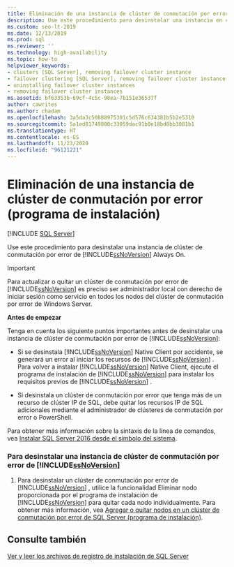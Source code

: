 ```yaml
---
title: Eliminación de una instancia de clúster de conmutación por error
description: Use este procedimiento para desinstalar una instancia en clúster de conmutación por error Always On. En este artículo se incluyen consideraciones importantes antes de continuar.
ms.custom: seo-lt-2019
ms.date: 12/13/2019
ms.prod: sql
ms.reviewer: ''
ms.technology: high-availability
ms.topic: how-to
helpviewer_keywords:
- clusters [SQL Server], removing failover cluster instance
- failover clustering [SQL Server], removing failover cluster instance
- uninstalling failover cluster instances
- removing failover cluster instances
ms.assetid: bf63353b-69cf-4c5c-98ea-7b151e36537f
author: cawrites
ms.author: chadam
ms.openlocfilehash: 3a5da3c50888975301c5d576c634381b5b2e5310
ms.sourcegitcommit: 5a1ed81749800c33059dac91b0e18bd8bb3081b1
ms.translationtype: HT
ms.contentlocale: es-ES
ms.lasthandoff: 11/23/2020
ms.locfileid: "96121221"
---
```

# <a name="remove-a-failover-cluster-instance-setup"></a>Eliminación de una instancia de clúster de conmutación por error (programa de instalación)

[!INCLUDE [SQL Server](../../../includes/applies-to-version/sqlserver.md)]

Use este procedimiento para desinstalar una instancia de clúster de conmutación por error de [!INCLUDE[ssNoVersion](../../../includes/ssnoversion-md.md)] Always On.  
  
> [!IMPORTANT]  
>  Para actualizar o quitar un clúster de conmutación por error de [!INCLUDE[ssNoVersion](../../../includes/ssnoversion-md.md)] es preciso ser administrador local con derecho de iniciar sesión como servicio en todos los nodos del clúster de conmutación por error de Windows Server.  
  
 **Antes de empezar**  
  
 Tenga en cuenta los siguiente puntos importantes antes de desinstalar una instancia de clúster de conmutación por error de [!INCLUDE[ssNoVersion](../../../includes/ssnoversion-md.md)]:  
  
-   Si se desinstala [!INCLUDE[ssNoVersion](../../../includes/ssnoversion-md.md)] Native Client por accidente, se generará un error al iniciar los recursos de [!INCLUDE[ssNoVersion](../../../includes/ssnoversion-md.md)] . Para volver a instalar [!INCLUDE[ssNoVersion](../../../includes/ssnoversion-md.md)] Native Client, ejecute el programa de instalación de [!INCLUDE[ssNoVersion](../../../includes/ssnoversion-md.md)] para instalar los requisitos previos de [!INCLUDE[ssNoVersion](../../../includes/ssnoversion-md.md)] .  
  
-   Si desinstala un clúster de conmutación por error que tenga más de un recurso de clúster IP de SQL, debe quitar los recursos IP de SQL adicionales mediante el administrador de clústeres de conmutación por error o PowerShell.  
  
 Para obtener más información sobre la sintaxis de la línea de comandos, vea [Instalar SQL Server 2016 desde el símbolo del sistema](../../../database-engine/install-windows/install-sql-server-from-the-command-prompt.md).  
  
### <a name="to-uninstall-a-ssnoversion-failover-cluster-instance"></a>Para desinstalar una instancia de clúster de conmutación por error de [!INCLUDE[ssNoVersion](../../../includes/ssnoversion-md.md)]
  
1.  Para desinstalar un clúster de conmutación por error de [!INCLUDE[ssNoVersion](../../../includes/ssnoversion-md.md)] , utilice la funcionalidad Eliminar nodo proporcionada por el programa de instalación de [!INCLUDE[ssNoVersion](../../../includes/ssnoversion-md.md)] para quitar cada nodo individualmente. Para obtener más información, vea [Agregar o quitar nodos en un clúster de conmutación por error de SQL Server (programa de instalación)](../../../sql-server/failover-clusters/install/add-or-remove-nodes-in-a-sql-server-failover-cluster-setup.md).  
  
## <a name="see-also"></a>Consulte también  
 [Ver y leer los archivos de registro de instalación de SQL Server](../../../database-engine/install-windows/view-and-read-sql-server-setup-log-files.md)  
  
